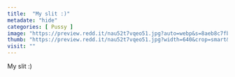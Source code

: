 ```yaml
---
title:  "My slit :)"
metadate: "hide"
categories: [ Pussy ]
image: "https://preview.redd.it/nau52t7vqeo51.jpg?auto=webp&s=8aeb8c7fb904a0f770af7590e19cec7366972800"
thumb: "https://preview.redd.it/nau52t7vqeo51.jpg?width=640&crop=smart&auto=webp&s=fe670ef9e1379a2b5c979315c295f13b2eafd556"
visit: ""
---
```

My slit :)
